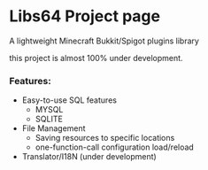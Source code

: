 # Libs64 Project page

A lightweight Minecraft Bukkit/Spigot plugins library

this project is almost 100% under development.

### Features:
- Easy-to-use SQL features
    - MYSQL
    - SQLITE
- File Management
    - Saving resources to specific locations
    - one-function-call configuration load/reload
- Translator/I18N (under development)


